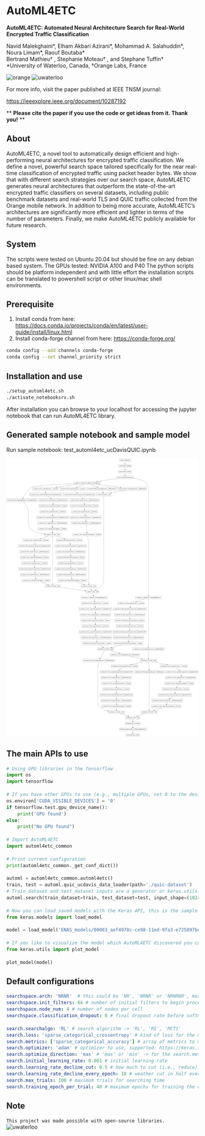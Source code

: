 # AutoML4ETC
**AutoML4ETC: Automated Neural Architecture Search for Real-World Encrypted Traffic Classification**

Navid Malekghaini*, Elham Akbari Azirani*, Mohammad A. Salahuddin*, Noura Limam*, Raouf Boutaba*\
Bertrand Mathieu† , Stephanie Moteau† , and Stephane Tuffin†\
*University of Waterloo, Canada, †Orange Labs, France

<img alt="orange" src="https://upload.wikimedia.org/wikipedia/commons/thumb/c/c8/Orange_logo.svg/766px-Orange_logo.svg.png" width="80" /> <img src="https://dataverse.scholarsportal.info/logos/41143/Waterloo.png" width="240" alt="uwaterloo"/>

For more info, visit the paper published at IEEE TNSM journal:

https://ieeexplore.ieee.org/document/10287192

\*\* **Please cite the paper if you use the code or get ideas from it. Thank you!** \*\*

## About
AutoML4ETC, a novel tool to automatically design efficient and high-performing neural architectures for encrypted traffic classification. We define a novel, powerful search space tailored specifically for the near real-time classification of encrypted traffic using packet header bytes. We show that with different search strategies over our search space, AutoML4ETC generates neural architectures that outperform the state-of-the-art encrypted traffic classifiers on several datasets, including public benchmark datasets and real-world TLS and QUIC traffic collected from the Orange mobile network. In addition to being more accurate, AutoML4ETC’s architectures are significantly more efficient and lighter in terms of the number of parameters. Finally, we make AutoML4ETC publicly available for future research.

## System
The scripts were tested on Ubuntu 20.04 but should be fine on any debian based system. The GPUs tested: NVIDIA A100 and P40
The python scripts should be platform independent and with little effort the installation scripts can be translated to powershell script or other linux/mac shell environments.

## Prerequisite
1) Install conda from here: https://docs.conda.io/projects/conda/en/latest/user-guide/install/linux.html
2) Install conda-forge channel from here: https://conda-forge.org/
```bash
conda config --add channels conda-forge
conda config --set channel_priority strict 
```

## Installation and use


```bash
./setup_automl4etc.sh
./activate_notebooksrv.sh
```

After installation you can browse to your localhost for accessing the jupyter notebook that can run AutoML4ETC library.


## Generated sample notebook and sample model

Run sample notebook: test_automl4etc_ucDavisQUIC.ipynb

![(sample model picture should be here)](https://github.com/OrangeUW/AutoML4ETC/blob/main/Discovered_model.png?raw=true)

## The main APIs to use
```python
# Using GPU libraries in the Tensorflow
import os 
import tensorflow

# If you have other GPUs to use (e.g., multiple GPUs, set 0 to the desired GPU number)
os.environ['CUDA_VISIBLE_DEVICES'] = '0'
if tensorflow.test.gpu_device_name():
    print('GPU found')
else:
    print("No GPU found")

# Import AutoML4ETC
import automl4etc_common

# Print current configuration
print(automl4etc_common._get_conf_dict())

automl = automl4etc_common.automl4etc()
train, test = automl.quic_ucdavis_data_loader(path='./quic-dataset')
# Train_dataset and test_dataset inputs are a generator or keras.utils.Sequence and classes is the number of classes in the output
automl.search(train_dataset=train, test_dataset=test, input_shape=(1024, 3), classes=5) 

# Now you can load saved models with the Keras API, this is the sample address in the sample notebook used
from keras.models import load_model

model = load_model('ENAS_models/00003_aef4978c-ce98-11ed-9fa3-e725897beba4') # Replace with 'ENAS_models/path_to_model'

# If you like to visualize the model which AutoML4ETC discovered you can use Keras API
from keras.utils import plot_model

plot_model(model)

```

## Default configurations

```yaml
searchspace.arch: 'NRNR'  # this could be 'NR', 'NRNR' or 'NRNRNR', more 'N'ormal cells or 'R'eduction cells is not recommended
searchspace.init_filters: 64 # number of initial filters to begin process
searchspace.node_num: 4 # number of nodes per cell
searchspace.classification_dropout: 0 # final dropout rate before softmax layer

search.searchalgo: 'RL' # search algorithm -> 'RL', 'RS', 'MCTS'
search.loss: 'sparse_categorical_crossentropy' # kind of loss for the model evaluation, supported: https://keras.io/api/losses/
search.metrics: ['sparse_categorical_accuracy'] # array of metrics to monitor, supported: https://keras.io/api/metrics/
search.optimizer: 'adam' # optimizer to use, supported: https://keras.io/api/optimizers/
search.optimize_direction: 'max' # 'max' or 'min' -> for the search.metric chosen
search.initial_learning_rate: 0.001 # initial learning rate
search.learning_rate_decline_cut: 0.5 # how much to cut (i.e., reduce) the learning rate every 10 (default) epochs
search.learning_rate_decline_every_epoch: 10 # weather cut in half every 10 (default) epochs or not
search.max_trials: 100 # maximum trials for searching time
search.training_epoch_per_trial: 40 # maximum epochs for training the child model per trial
```

## Note

`This project was made possible with open-source libraries.`\
<img src="https://upload.wikimedia.org/wikipedia/commons/thumb/4/4e/Open_Source_Initiative_keyhole.svg/2560px-Open_Source_Initiative_keyhole.svg.png?20160530090515" width="240" alt="uwaterloo"/>


